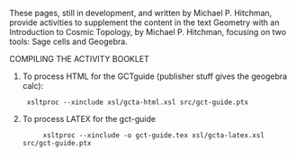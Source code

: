 These pages, still in development, and written by Michael P. Hitchman, provide activities to supplement the content in the text Geometry with an Introduction to Cosmic Topology, by Michael P. Hitchman, focusing on two tools: Sage cells and Geogebra.

COMPILING THE ACTIVITY BOOKLET

1. To process HTML for the GCTguide (publisher stuff gives the geogebra calc):

		xsltproc --xinclude xsl/gcta-html.xsl src/gct-guide.ptx

2. To process LATEX for the gct-guide

      		xsltproc --xinclude -o gct-guide.tex xsl/gcta-latex.xsl src/gct-guide.ptx
